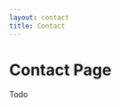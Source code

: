 ```yaml
---
layout: contact
title: Contact
---
```


<div markdown="1" class="content-tile">

# Contact Page

Todo

</div>
